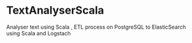# TextAnalyserScala
Analyser text using Scala , ETL process on PostgreSQL to ElasticSearch using Scala and Logstach
